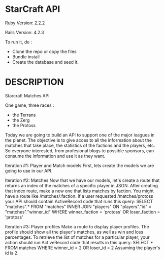 StarCraft API
================

Ruby Version: 2.2.2

Rails Version: 4.2.3

To run it, do :
- Clone the repo or copy the files
- Bundle install
- Create the database and seed it.

DESCRIPTION
=====================

Starcraft Matches API

One game, three races :
- the Terrans
- the Zerg
- the Protoss

Today we are going to build an API to support one of the major leagues in the planet. The objective is to give acces to all the information about the matches that take place, the statistics of the factions and the players, etc. So everyone interested, from profesional blogs to possible sponsors, can consume the information and use it as they want.

Iteration #1: Player and Match models
First, lets create the models we are going to use in our API.

Iteration #2: Matches
Now that we have our models, let's create a route that returns an index of the matches of a specific player in JSON.
After creating that index route, make a new one that lists matches by faction. You might have a route like /matches/:faction. If a user requested /matches/protoss your API should contain ActiveRecord code that runs this query:
SELECT "matches".* FROM "matches"
  INNER JOIN "players" ON "players"."id" = "matches"."winner_id"
WHERE winner_faction = 'protoss'
  OR loser_faction = 'protoss'

Iteration #3: Player profiles
Make a route to display player profiles. The profile should show all the player's matches, as well as win and loss percentages. To retrieve the list of matches for a particular player, your action should run ActiveRecord code that results in this query:
SELECT * FROM matches
WHERE winner_id = 2
  OR loser_id = 2
Assuming the player's id is 2.

